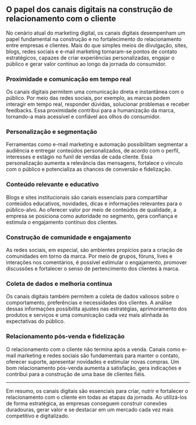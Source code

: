 
## O papel dos canais digitais na construção de relacionamento com o cliente

No cenário atual do marketing digital, os canais digitais desempenham um papel fundamental na construção e no fortalecimento do relacionamento entre empresas e clientes. Mais do que simples meios de divulgação, sites, blogs, redes sociais e e-mail marketing tornaram-se pontos de contato estratégicos, capazes de criar experiências personalizadas, engajar o público e gerar valor contínuo ao longo da jornada do consumidor.

### Proximidade e comunicação em tempo real

Os canais digitais permitem uma comunicação direta e instantânea com o público. Por meio das redes sociais, por exemplo, as marcas podem interagir em tempo real, responder dúvidas, solucionar problemas e receber feedbacks. Essa proximidade contribui para a humanização da marca, tornando-a mais acessível e confiável aos olhos do consumidor.

### Personalização e segmentação

Ferramentas como e-mail marketing e automação possibilitam segmentar a audiência e entregar conteúdos personalizados, de acordo com o perfil, interesses e estágio no funil de vendas de cada cliente. Essa personalização aumenta a relevância das mensagens, fortalece o vínculo com o público e potencializa as chances de conversão e fidelização.

### Conteúdo relevante e educativo

Blogs e sites institucionais são canais essenciais para compartilhar conteúdos educativos, novidades, dicas e informações relevantes para o público-alvo. Ao oferecer valor por meio de conteúdos de qualidade, a empresa se posiciona como autoridade no segmento, gera confiança e estimula o engajamento contínuo dos clientes.

### Construção de comunidade e engajamento

As redes sociais, em especial, são ambientes propícios para a criação de comunidades em torno da marca. Por meio de grupos, fóruns, lives e interações nos comentários, é possível estimular o engajamento, promover discussões e fortalecer o senso de pertencimento dos clientes à marca.

### Coleta de dados e melhoria contínua

Os canais digitais também permitem a coleta de dados valiosos sobre o comportamento, preferências e necessidades dos clientes. A análise dessas informações possibilita ajustes nas estratégias, aprimoramento dos produtos e serviços e uma comunicação cada vez mais alinhada às expectativas do público.

### Relacionamento pós-venda e fidelização

O relacionamento com o cliente não termina após a venda. Canais como e-mail marketing e redes sociais são fundamentais para manter o contato, oferecer suporte, apresentar novidades e estimular novas compras. Um bom relacionamento pós-venda aumenta a satisfação, gera indicações e contribui para a construção de uma base de clientes fiéis.

---

Em resumo, os canais digitais são essenciais para criar, nutrir e fortalecer o relacionamento com o cliente em todas as etapas da jornada. Ao utilizá-los de forma estratégica, as empresas conseguem construir conexões duradouras, gerar valor e se destacar em um mercado cada vez mais competitivo e digitalizado.
```
